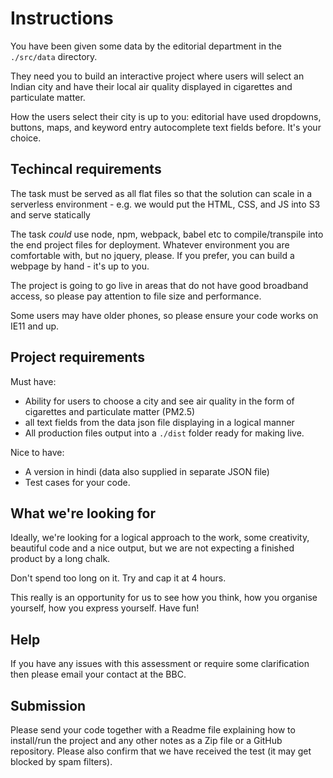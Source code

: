 # Instructions

You have been given some data by the editorial department in the `./src/data` directory.

They need you to build an interactive project where users will select an Indian city and have their local air quality displayed in cigarettes and particulate matter.

How the users select their city is up to you: editorial have used dropdowns, buttons, maps, and keyword entry autocomplete text fields before. It's your choice.

## Techincal requirements

The task must be served as all flat files so that the solution can scale in a serverless environment - e.g. we would put the HTML, CSS, and JS into S3 and serve statically

The task _could_ use node, npm, webpack, babel etc to compile/transpile into the end project files for deployment. Whatever environment you are comfortable with, but no jquery, please. If you prefer, you can build a webpage by hand - it's up to you. 

The project is going to go live in areas that do not have good broadband access, so please pay attention to file size and performance.

Some users may have older phones, so please ensure your code works on IE11 and up.

## Project requirements

Must have: 
- Ability for users to choose a city and see air quality in the form of cigarettes and particulate matter (PM2.5)
- all text fields from the data json file displaying in a logical manner
- All production files output into a `./dist` folder ready for making live.

Nice to have:
- A version in hindi (data also supplied in separate JSON file)
- Test cases for your code.

## What we're looking for

Ideally, we're looking for a logical approach to the work, some creativity, beautiful code and a nice output, but we are not expecting a finished product by a long chalk.

Don't spend too long on it. Try and cap it at 4 hours.

This really is an opportunity for us to see how you think, how you organise yourself, how you express yourself. Have fun!


## Help

If you have any issues with this assessment or require some clarification then
please email your contact at the BBC.

## Submission

Please send your code together with a Readme file explaining how to install/run
the project and any other notes as a Zip file or a GitHub repository. Please
also confirm that we have received the test (it may get blocked by spam
filters).

